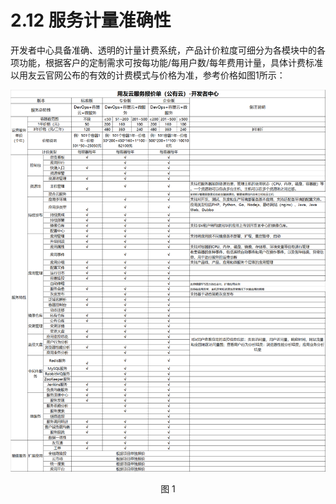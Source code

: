 # 2.12 服务计量准确性

开发者中心具备准确、透明的计量计费系统，产品计价粒度可细分为各模块中的各项功能，根据客户的定制需求可按每功能/每用户数/每年费用计量，具体计费标准以用友云官网公布的有效的计费模式与价格为准，参考价格如图1所示：

<div align=center>

<img src="images/qutation.png"/>

</div>

<p align="center">图 1</p>